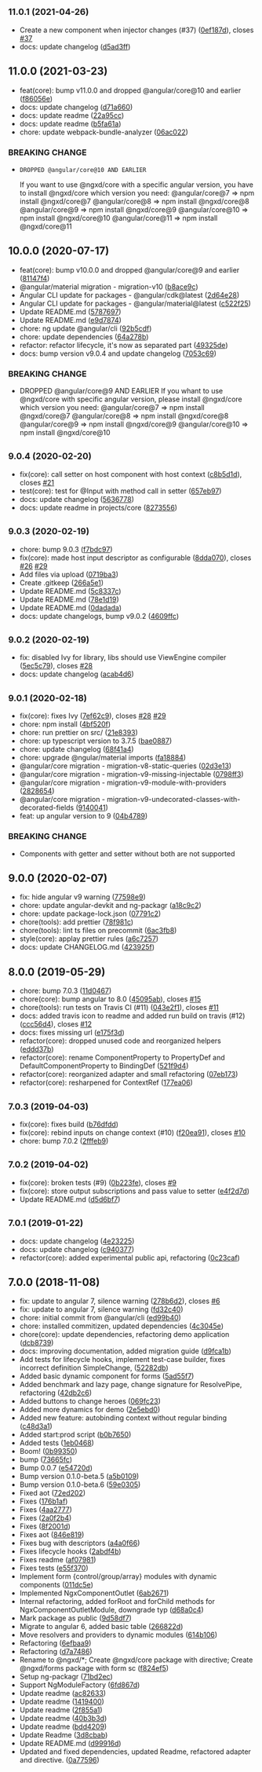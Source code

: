 ## <small>11.0.1 (2021-04-26)</small>

* Create a new component when injector changes (#37) ([0ef187d](https://github.com/IndigoSoft/ngxd/commit/0ef187d)), closes [#37](https://github.com/IndigoSoft/ngxd/issues/37)
* docs: update changelog ([d5ad3ff](https://github.com/IndigoSoft/ngxd/commit/d5ad3ff))



## 11.0.0 (2021-03-23)

* feat(core): bump v11.0.0 and dropped @angular/core@10 and earlier ([f86056e](https://github.com/IndigoSoft/ngxd/commit/f86056e))
* docs: update changelog ([d71a660](https://github.com/IndigoSoft/ngxd/commit/d71a660))
* docs: update readme ([22a95cc](https://github.com/IndigoSoft/ngxd/commit/22a95cc))
* docs: update readme ([b5fa61a](https://github.com/IndigoSoft/ngxd/commit/b5fa61a))
* chore: update webpack-bundle-analyzer ([06ac022](https://github.com/IndigoSoft/ngxd/commit/06ac022))


### BREAKING CHANGE

*     DROPPED @angular/core@10 AND EARLIER
    If you want to use @ngxd/core with a specific angular version, you have to install @ngxd/core which version you need:
      @angular/core@7  => npm install @ngxd/core@7
      @angular/core@8  => npm install @ngxd/core@8
      @angular/core@9  => npm install @ngxd/core@9
      @angular/core@10 => npm install @ngxd/core@10
      @angular/core@11 => npm install @ngxd/core@11


## 10.0.0 (2020-07-17)

* feat(core): bump v10.0.0 and dropped @angular/core@9 and earlier ([81147f4](https://github.com/IndigoSoft/ngxd/commit/81147f4))
* @angular/material migration - migration-v10 ([b8ace9c](https://github.com/IndigoSoft/ngxd/commit/b8ace9c))
* Angular CLI update for packages - @angular/cdk@latest ([2d64e28](https://github.com/IndigoSoft/ngxd/commit/2d64e28))
* Angular CLI update for packages - @angular/material@latest ([c522f25](https://github.com/IndigoSoft/ngxd/commit/c522f25))
* Update README.md ([5787697](https://github.com/IndigoSoft/ngxd/commit/5787697))
* Update README.md ([e9d7874](https://github.com/IndigoSoft/ngxd/commit/e9d7874))
* chore: ng update @angular/cli ([92b5cdf](https://github.com/IndigoSoft/ngxd/commit/92b5cdf))
* chore: update dependencies ([64a278b](https://github.com/IndigoSoft/ngxd/commit/64a278b))
* refactor: refactor lifecycle, it's now as separated part ([49325de](https://github.com/IndigoSoft/ngxd/commit/49325de))
* docs: bump version v9.0.4 and update changelog ([7053c69](https://github.com/IndigoSoft/ngxd/commit/7053c69))


### BREAKING CHANGE

* DROPPED @angular/core@9 AND EARLIER
If you whant to use @ngxd/core with specific angular version, please install @ngxd/core which version you need:
  @angular/core@7  => npm install @ngxd/core@7
  @angular/core@8  => npm install @ngxd/core@8
  @angular/core@9  => npm install @ngxd/core@9
  @angular/core@10 => npm install @ngxd/core@10


## <small>9.0.4 (2020-02-20)</small>

* fix(core): call setter on host component with host context ([c8b5d1d](https://github.com/IndigoSoft/ngxd/commit/c8b5d1d)), closes [#21](https://github.com/IndigoSoft/ngxd/issues/21)
* test(core): test for @Input with method call in setter ([657eb97](https://github.com/IndigoSoft/ngxd/commit/657eb97))
* docs: update changelog ([5636778](https://github.com/IndigoSoft/ngxd/commit/5636778))
* docs: update readme in projects/core ([8273556](https://github.com/IndigoSoft/ngxd/commit/8273556))



## <small>9.0.3 (2020-02-19)</small>

* chore: bump 9.0.3 ([f7bdc97](https://github.com/IndigoSoft/ngxd/commit/f7bdc97))
* fix(core): made host input descriptor as configurable ([8dda070](https://github.com/IndigoSoft/ngxd/commit/8dda070)), closes [#26](https://github.com/IndigoSoft/ngxd/issues/26) [#29](https://github.com/IndigoSoft/ngxd/issues/29)
* Add files via upload ([0719ba3](https://github.com/IndigoSoft/ngxd/commit/0719ba3))
* Create .gitkeep ([266a5e1](https://github.com/IndigoSoft/ngxd/commit/266a5e1))
* Update README.md ([5c8337c](https://github.com/IndigoSoft/ngxd/commit/5c8337c))
* Update README.md ([78e1d19](https://github.com/IndigoSoft/ngxd/commit/78e1d19))
* Update README.md ([0dadada](https://github.com/IndigoSoft/ngxd/commit/0dadada))
* docs: update changelogs, bump v9.0.2 ([4609ffc](https://github.com/IndigoSoft/ngxd/commit/4609ffc))



## <small>9.0.2 (2020-02-19)</small>

* fix: disabled Ivy for library, libs should use ViewEngine compiler ([5ec5c79](https://github.com/IndigoSoft/ngxd/commit/5ec5c79)), closes [#28](https://github.com/IndigoSoft/ngxd/issues/28)
* docs: update changelog ([acab4d6](https://github.com/IndigoSoft/ngxd/commit/acab4d6))



## <small>9.0.1 (2020-02-18)</small>

* fix(core): fixes Ivy ([7ef62c9](https://github.com/IndigoSoft/ngxd/commit/7ef62c9)), closes [#28](https://github.com/IndigoSoft/ngxd/issues/28) [#29](https://github.com/IndigoSoft/ngxd/issues/29)
* chore: npm install ([4bf520f](https://github.com/IndigoSoft/ngxd/commit/4bf520f))
* chore: run prettier on src/ ([21e8393](https://github.com/IndigoSoft/ngxd/commit/21e8393))
* chore: up typescript version to 3.7.5 ([bae0887](https://github.com/IndigoSoft/ngxd/commit/bae0887))
* chore: update changelog ([68f41a4](https://github.com/IndigoSoft/ngxd/commit/68f41a4))
* chore: upgrade @ngular/material imports ([fa18884](https://github.com/IndigoSoft/ngxd/commit/fa18884))
* @angular/core migration - migration-v8-static-queries ([02d3e13](https://github.com/IndigoSoft/ngxd/commit/02d3e13))
* @angular/core migration - migration-v9-missing-injectable ([0798ff3](https://github.com/IndigoSoft/ngxd/commit/0798ff3))
* @angular/core migration - migration-v9-module-with-providers ([2828654](https://github.com/IndigoSoft/ngxd/commit/2828654))
* @angular/core migration - migration-v9-undecorated-classes-with-decorated-fields ([9140041](https://github.com/IndigoSoft/ngxd/commit/9140041))
* feat: up angular version to 9 ([04b4789](https://github.com/IndigoSoft/ngxd/commit/04b4789))


### BREAKING CHANGE

* Components with getter and setter without both are not supported


## 9.0.0 (2020-02-07)

* fix: hide angular v9 warning ([77598e9](https://github.com/IndigoSoft/ngxd/commit/77598e9))
* chore: update angular-devkit and ng-packagr ([a18c9c2](https://github.com/IndigoSoft/ngxd/commit/a18c9c2))
* chore: update package-lock.json ([07791c2](https://github.com/IndigoSoft/ngxd/commit/07791c2))
* chore(tools): add prettier ([78f981c](https://github.com/IndigoSoft/ngxd/commit/78f981c))
* chore(tools): lint ts files on precommit ([6ac3fb8](https://github.com/IndigoSoft/ngxd/commit/6ac3fb8))
* style(core): applay prettier rules ([a6c7257](https://github.com/IndigoSoft/ngxd/commit/a6c7257))
* docs: update CHANGELOG.md ([423925f](https://github.com/IndigoSoft/ngxd/commit/423925f))



## 8.0.0 (2019-05-29)

* chore: bump 7.0.3 ([11d0467](https://github.com/IndigoSoft/ngxd/commit/11d0467))
* chore(core): bump angular to 8.0 ([45095ab](https://github.com/IndigoSoft/ngxd/commit/45095ab)), closes [#15](https://github.com/IndigoSoft/ngxd/issues/15)
* chore(tools): run tests on Travis CI (#11) ([043e2f1](https://github.com/IndigoSoft/ngxd/commit/043e2f1)), closes [#11](https://github.com/IndigoSoft/ngxd/issues/11)
* docs: added travis icon to readme and added run build on travis (#12) ([ccc56d4](https://github.com/IndigoSoft/ngxd/commit/ccc56d4)), closes [#12](https://github.com/IndigoSoft/ngxd/issues/12)
* docs: fixes missing url ([e175f3d](https://github.com/IndigoSoft/ngxd/commit/e175f3d))
* refactor(core): dropped unused code and reorganized helpers ([eddd37b](https://github.com/IndigoSoft/ngxd/commit/eddd37b))
* refactor(core): rename ComponentProperty to PropertyDef and DefaultComponentProperty to BindingDef ([521f9d4](https://github.com/IndigoSoft/ngxd/commit/521f9d4))
* refactor(core): reorganized adapter and small refactoring ([07eb173](https://github.com/IndigoSoft/ngxd/commit/07eb173))
* refactor(core): resharpened for ContextRef ([177ea06](https://github.com/IndigoSoft/ngxd/commit/177ea06))



## <small>7.0.3 (2019-04-03)</small>

* fix(core): fixes build ([b76dfdd](https://github.com/IndigoSoft/ngxd/commit/b76dfdd))
* fix(core): rebind inputs on change context (#10) ([f20ea91](https://github.com/IndigoSoft/ngxd/commit/f20ea91)), closes [#10](https://github.com/IndigoSoft/ngxd/issues/10)
* chore: bump 7.0.2 ([2fffeb9](https://github.com/IndigoSoft/ngxd/commit/2fffeb9))



## <small>7.0.2 (2019-04-02)</small>

* fix(core): broken tests (#9) ([0b223fe](https://github.com/IndigoSoft/ngxd/commit/0b223fe)), closes [#9](https://github.com/IndigoSoft/ngxd/issues/9)
* fix(core): store output subscriptions and pass value to setter ([e4f2d7d](https://github.com/IndigoSoft/ngxd/commit/e4f2d7d))
* Update README.md ([d5d6bf7](https://github.com/IndigoSoft/ngxd/commit/d5d6bf7))



## <small>7.0.1 (2019-01-22)</small>

* docs: update changelog ([4e23225](https://github.com/IndigoSoft/ngxd/commit/4e23225))
* docs: update changelog ([c940377](https://github.com/IndigoSoft/ngxd/commit/c940377))
* refactor(core): added experimental public api, refactoring ([0c23caf](https://github.com/IndigoSoft/ngxd/commit/0c23caf))



## 7.0.0 (2018-11-08)

* fix: update to angular 7, silence warning ([278b6d2](https://github.com/IndigoSoft/ngxd/commit/278b6d2)), closes [#6](https://github.com/IndigoSoft/ngxd/issues/6)
* fix: update to angular 7, silence warning ([fd32c40](https://github.com/IndigoSoft/ngxd/commit/fd32c40))
* chore: initial commit from @angular/cli ([ed99b40](https://github.com/IndigoSoft/ngxd/commit/ed99b40))
* chore: installed commitizen, updated dependencies ([4c3045e](https://github.com/IndigoSoft/ngxd/commit/4c3045e))
* chore(core): update dependencies, refactoring demo application ([dcb8739](https://github.com/IndigoSoft/ngxd/commit/dcb8739))
* docs: improving documentation, added migration guide ([d9fca1b](https://github.com/IndigoSoft/ngxd/commit/d9fca1b))
* Add tests for lifecycle hooks, implement test-case builder, fixes incorrect definition SimpleChange, ([52282db](https://github.com/IndigoSoft/ngxd/commit/52282db))
* Added basic dynamic component for forms ([5ad55f7](https://github.com/IndigoSoft/ngxd/commit/5ad55f7))
* Added benchmark and lazy page, change signature for ResolvePipe, refactoring ([42db2c6](https://github.com/IndigoSoft/ngxd/commit/42db2c6))
* Added buttons to change heroes ([069fc23](https://github.com/IndigoSoft/ngxd/commit/069fc23))
* Added more dynamics for demo ([2e5ebd0](https://github.com/IndigoSoft/ngxd/commit/2e5ebd0))
* Added new feature: autobinding context without regular binding ([c48d3a1](https://github.com/IndigoSoft/ngxd/commit/c48d3a1))
* Added start:prod script ([b0b7650](https://github.com/IndigoSoft/ngxd/commit/b0b7650))
* Added tests ([1eb0468](https://github.com/IndigoSoft/ngxd/commit/1eb0468))
* Boom! ([0b99350](https://github.com/IndigoSoft/ngxd/commit/0b99350))
* bump ([73665fc](https://github.com/IndigoSoft/ngxd/commit/73665fc))
* Bump 0.0.7 ([e54720d](https://github.com/IndigoSoft/ngxd/commit/e54720d))
* Bump version 0.1.0-beta.5 ([a5b0109](https://github.com/IndigoSoft/ngxd/commit/a5b0109))
* Bump version 0.1.0-beta.6 ([59e0305](https://github.com/IndigoSoft/ngxd/commit/59e0305))
* Fixed aot ([72ed202](https://github.com/IndigoSoft/ngxd/commit/72ed202))
* Fixes ([176b1af](https://github.com/IndigoSoft/ngxd/commit/176b1af))
* Fixes ([4aa2777](https://github.com/IndigoSoft/ngxd/commit/4aa2777))
* Fixes ([2a0f2b4](https://github.com/IndigoSoft/ngxd/commit/2a0f2b4))
* Fixes ([8f2001d](https://github.com/IndigoSoft/ngxd/commit/8f2001d))
* Fixes aot ([846e819](https://github.com/IndigoSoft/ngxd/commit/846e819))
* Fixes bug with descriptors ([a4a0f66](https://github.com/IndigoSoft/ngxd/commit/a4a0f66))
* Fixes lifecycle hooks ([2abdf4b](https://github.com/IndigoSoft/ngxd/commit/2abdf4b))
* Fixes readme ([af07981](https://github.com/IndigoSoft/ngxd/commit/af07981))
* Fixes tests ([e55f370](https://github.com/IndigoSoft/ngxd/commit/e55f370))
* Implement form {control/group/array} modules with dynamic components ([011dc5e](https://github.com/IndigoSoft/ngxd/commit/011dc5e))
* Implemented NgxComponentOutlet ([6ab2671](https://github.com/IndigoSoft/ngxd/commit/6ab2671))
* Internal refactoring, added forRoot and forChild methods for NgxComponentOutletModule, downgrade typ ([d68a0c4](https://github.com/IndigoSoft/ngxd/commit/d68a0c4))
* Mark package as public ([9d58df7](https://github.com/IndigoSoft/ngxd/commit/9d58df7))
* Migrate to angular 6, added basic table ([266822d](https://github.com/IndigoSoft/ngxd/commit/266822d))
* Move resolvers and providers to dynamic modules ([614b106](https://github.com/IndigoSoft/ngxd/commit/614b106))
* Refactoring ([6efbaa9](https://github.com/IndigoSoft/ngxd/commit/6efbaa9))
* Refactoring ([d7a7486](https://github.com/IndigoSoft/ngxd/commit/d7a7486))
* Rename to @ngxd/*; Create @ngxd/core package with directive; Create @ngxd/forms package with form sc ([f824ef5](https://github.com/IndigoSoft/ngxd/commit/f824ef5))
* Setup ng-packagr ([71bd2ec](https://github.com/IndigoSoft/ngxd/commit/71bd2ec))
* Support NgModuleFactory ([6fd867d](https://github.com/IndigoSoft/ngxd/commit/6fd867d))
* Update readme ([ac82633](https://github.com/IndigoSoft/ngxd/commit/ac82633))
* Update readme ([1419400](https://github.com/IndigoSoft/ngxd/commit/1419400))
* Update readme ([2f855a1](https://github.com/IndigoSoft/ngxd/commit/2f855a1))
* Update readme ([40b3b3d](https://github.com/IndigoSoft/ngxd/commit/40b3b3d))
* Update readme ([bdd4209](https://github.com/IndigoSoft/ngxd/commit/bdd4209))
* Update Readme ([3d8cbab](https://github.com/IndigoSoft/ngxd/commit/3d8cbab))
* Update README.md ([d99916d](https://github.com/IndigoSoft/ngxd/commit/d99916d))
* Updated and fixed dependencies, updated Readme, refactored adapter and directive. ([0a77596](https://github.com/IndigoSoft/ngxd/commit/0a77596))



